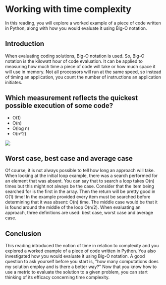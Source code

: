 # Working with time complexity
In this reading, you will explore a worked example of a piece of code written in Python, along with how you would evaluate it using Big-O notation. 

## Introduction
When evaluating coding solutions, Big-O notation is used. So, Big-O notation is the kilowatt hour of code evaluation. It can be applied to measuring how much time a piece of code will take or how much space it will use in memory. Not all processors will run at the same speed, so instead of timing an application, you count the number of instructions an application initiates. 

## Which measurement reflects the quickest possible execution of some code?
- O(1)
- O(n)
- O(log n)
- O(n^2)
<img src="https://d3c33hcgiwev3.cloudfront.net/imageAssetProxy.v1/IGySTDFdRFCkwd9ZdoQTnw_382da9f238024333aca779375c0e5ce1_Picture-1-1-.png?expiry=1703548800000&hmac=pCT6OvT8i34aOlDZtSMQ8Jw0e-8JSr_ToinPOxwpl4M"/>

## Worst case, best case and average case 
Of course, it is not always possible to tell how long an approach will take. When looking at the initial loop example, there was a search performed for an element that was absent. You can say that to search a loop takes O(n) times but this might not always be the case. 
Consider that the item being searched for is the first in the array. Then the return will be pretty good in O(1) time! In the example provided every item must be searched before determining that it was absent: O(n) time. The middle case would be that it is found around the middle of the loop O(n/2). When evaluating an approach, three definitions are used: best case, worst case and average case. 

## Conclusion 
This reading introduced the notion of time in relation to complexity and you explored a worked example of a piece of code written in Python. You also investigated how you would evaluate it using Big-O notation. 
A good question to ask yourself before you start is, "how many computations does my solution employ and is there a better way?" Now that you know how to use a metric to evaluate the solution to a given problem, you can start thinking of its efficacy concerning time complexity. 
